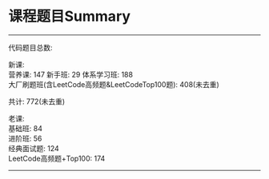 # 课程题目Summary


---

代码题目总数:   

新课:  
营养课: 147
新手班: 29
体系学习班:  188  
大厂刷题班(含LeetCode高频题&LeetCodeTop100题): 408(未去重)  

共计: 772(未去重)  

老课:  
基础班: 84   
进阶班: 56    
经典面试题: 124   
LeetCode高频题+Top100: 174   

---
